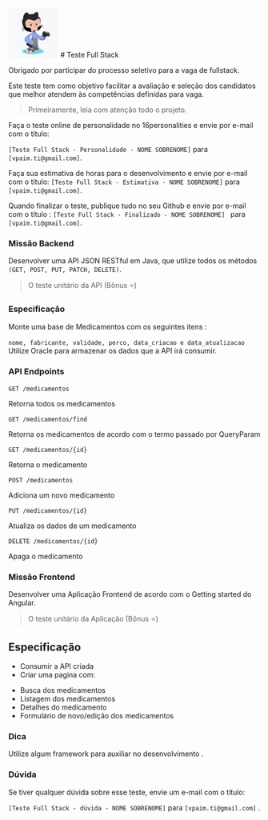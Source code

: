<img src="https://github.com/vandersonsilvapaim/Teste-Full-Stack/blob/master/octocat.png" width="100">
 # Teste Full Stack

Obrigado por participar do processo seletivo para a vaga de fullstack.

Este teste tem como objetivo facilitar a avaliação e seleção dos candidatos que melhor atendem às competências definidas para vaga.

 > Primeiramente, leia com atenção todo o projeto.

Faça o teste online de personalidade  no 16personalities e envie por e-mail com o título:

 `` [Teste Full Stack - Personalidade - NOME SOBRENOME] `` 
para  ``[vpaim.ti@gmail.com]``.

Faça sua estimativa de horas para o desenvolvimento e envie por e-mail com o título:
 ``[Teste Full Stack - Estimativa - NOME SOBRENOME]``
 para   ``[vpaim.ti@gmail.com]``.

Quando finalizar o teste, publique tudo no seu Github e envie por e-mail com o título : 
 ``[Teste Full Stack - Finalizado - NOME SOBRENOME] ``
para  ``[vpaim.ti@gmail.com]``.


 ### Missão Backend
Desenvolver uma API JSON RESTful em Java, que utilize todos os métodos ``(GET, POST, PUT, PATCH, DELETE)``.
 > O teste unitário da API (Bônus ⭐️)

 ### Especificação
Monte uma base de Medicamentos com os seguintes itens :

 ``nome, fabricante, validade, perco, data_criacao e data_atualizacao``
Utilize Oracle para armazenar os dados que a API irá consumir.

 ### API Endpoints

```
GET /medicamentos
```
Retorna todos os medicamentos

```
GET /medicamentos/find

```
Retorna os medicamentos de acordo com o termo passado por QueryParam 

```
GET /medicamentos/{id}

```
Retorna o medicamento

```
POST /medicamentos

```
Adiciona um novo medicamento

```
PUT /medicamentos/{id}

```
Atualiza os dados de um medicamento

```
DELETE /medicamentos/{id}

```
Apaga o medicamento


 ### Missão Frontend
Desenvolver uma Aplicação Frontend de acordo com o Getting started do Angular.
 > O teste unitário da Aplicação (Bônus ⭐️)

 ## Especificação
 + Consumir a API criada
 + Criar uma pagina com:
 * Busca dos medicamentos
 * Listagem dos medicamentos
 * Detalhes do medicamento
 * Formulário de novo/edição dos medicamentos

 ### Dica
Utilize algum framework para auxiliar no desenvolvimento .

 ### Dúvida
Se tiver qualquer dúvida sobre esse teste, envie um e-mail com o título:

 ``[Teste Full Stack - dúvida - NOME SOBRENOME]``
para  ``[vpaim.ti@gmail.com]`` .
